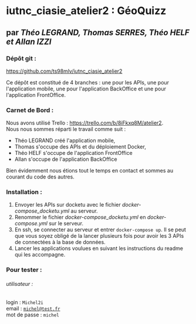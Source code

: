 # iutnc_ciasie_atelier2 : GéoQuizz
## par <i>Théo LEGRAND, Thomas SERRES, Théo HELF et Allan IZZI</i>

### Dépôt git :
<a href="https://github.com/ts98mlv/iutnc_ciasie_atelier2">https://github.com/ts98mlv/iutnc_ciasie_atelier2</a>

Ce dépôt est constitué de 4 branches : une pour les APIs, une pour l'application mobile, 
une pour l'application BackOffice et une pour l'application FrontOffice.

### Carnet de Bord :
Nous avons utilisé Trello : <a href="https://trello.com/b/8iFkxq8M/atelier2">https://trello.com/b/8iFkxq8M/atelier2</a>.
<br>  Nous nous sommes réparti le travail comme suit : 
<ul>
    <li>Théo LEGRAND créé l'application mobile,</li>
    <li>Thomas s'occupe des APIs et du déploiement Docker,</li>
    <li>Théo HELF s'occupe de l'application FrontOffice</li>
    <li>Allan s'occupe de l'application BackOffice</li>
</ul>

Bien évidemment nous étions tout le temps en contact et sommes au courant du code des autres.

### Installation : 
<ol>
    <li>
        Envoyer les APIs sur docketu avec le fichier <i>docker-compose_docketu.yml</i> au serveur.
    </li>
    <li>
        Renommer le fichier <i>docker-compose_docketu.yml</i> en <i>docker-compose.yml</i> sur le serveur.
    </li>
    <li>
        En ssh, se connecter au serveur et entrer <code>docker-compose up</code>. Il se peut que vous soyez obligé de la lancer plusieurs fois pour avoir les 3 APIs de connectées à la base de données.
    </li>
    <li>Lancer les applications voulues en suivant les instructions du readme qui les accompagne.</li>
</ol>

### Pour tester : 

###### utilisateur : 
login : <code>Michel2i</code> <br>
email : <code>michel@test.fr</code> <br>
mot de passe : <code>michel</code> <br>